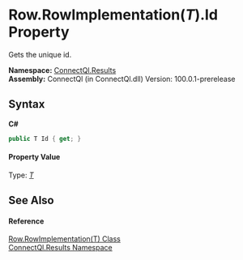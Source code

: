# Row.RowImplementation(*T*).Id Property 
 

Gets the unique id.

**Namespace:**&nbsp;<a href="N_ConnectQl_Results">ConnectQl.Results</a><br />**Assembly:**&nbsp;ConnectQl (in ConnectQl.dll) Version: 100.0.1-prerelease

## Syntax

**C#**<br />
``` C#
public T Id { get; }
```


#### Property Value
Type: <a href="T_ConnectQl_Results_Row_RowImplementation_1">*T*</a>

## See Also


#### Reference
<a href="T_ConnectQl_Results_Row_RowImplementation_1">Row.RowImplementation(T) Class</a><br /><a href="N_ConnectQl_Results">ConnectQl.Results Namespace</a><br />